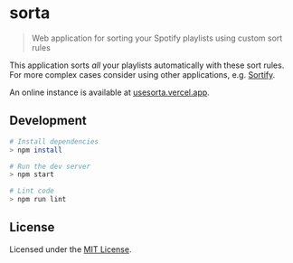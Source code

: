 # sorta

> Web application for sorting your Spotify playlists using custom sort rules

This application sorts _all_ your playlists automatically with these sort rules. For more complex cases consider using other applications, e.g. [Sortify][sortify].

An online instance is available at [usesorta.vercel.app][usesorta].

## Development

```sh
# Install dependencies
> npm install

# Run the dev server
> npm start

# Lint code
> npm run lint
```

## License

Licensed under the [MIT License](./LICENSE).

[sortify]: https://sortspotifyplaylists.com/
[usesorta]: https://usesorta.vercel.app/
